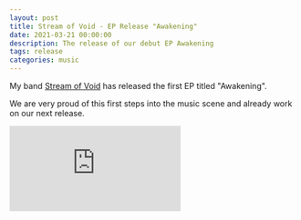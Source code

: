 ```yaml
---
layout: post
title: Stream of Void - EP Release "Awakening"
date: 2021-03-21 00:00:00
description: The release of our debut EP Awakening
tags: release
categories: music
---
```


My band <a href="https://www.facebook.com/StreamofVoid">Stream of Void</a> has released the first EP titled "Awakening". 

We are very proud of this first steps into the music scene and already work on our next release.

<div class="embed-container">
  <iframe src="https://open.spotify.com/embed/album/3992neQE1QqkouJSWz9zYb" frameborder="0" allowtransparency="true" allow="encrypted-media"></iframe>
</div>